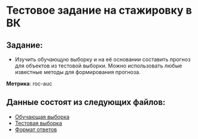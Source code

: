 # Тестовое задание на стажировку в ВК


## **Задание**:
- Изучить обучающую выборку и на её основании составить прогноз для объектов из тестовой выборки. 
Можно использовать любые известные методы для формирования прогноза.

**Метрика**:  roc-auc

## **Данные состоят из следующих файлов**:
- [Обучающая выборка](/Vk_intern_test/data/trainee_train.csv)
- [Тестовая выборка](/Vk_intern_test/data/trainee_test_fish.csv)
- [Формат ответов](/Vk_intern_test/data/trainee_example.csv)

